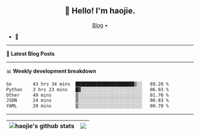 <h2 align="center">👋 Hello! I'm haojie.</h2>
<p align="center">
  <a href="https://aoyouer.com">Blog</a> •
</p>


- 🔭 


-------

**📝 Latest Blog Posts**


-------

📊 **Weekly development breakdown**
<!--START_SECTION:waka-->

```txt
Go        43 hrs 34 mins  ██████████████████████▒░░   89.20 %
Python    3 hrs 23 mins   █▓░░░░░░░░░░░░░░░░░░░░░░░   06.93 %
Other     49 mins         ▒░░░░░░░░░░░░░░░░░░░░░░░░   01.70 %
JSON      24 mins         ▒░░░░░░░░░░░░░░░░░░░░░░░░   00.83 %
YAML      20 mins         ▒░░░░░░░░░░░░░░░░░░░░░░░░   00.70 %
```

<!--END_SECTION:waka-->

-------



| <img align="center" src="https://github-readme-stats.vercel.app/api?username=haojie06&show_icons=true&theme=graywhite&show_icons=true&count_private=true&include_all_commits=true&hide_border=true" alt="haojie's github stats" /> | <img align="center" src="https://github-readme-stats.vercel.app/api/top-langs/?username=haojie06&layout=compact&theme=graywhite&hide_border=true&hide=css,html" /> |
| ------------- | ------------- |


